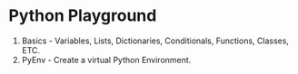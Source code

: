 # Python Playground

1. Basics - Variables, Lists, Dictionaries, Conditionals, Functions, Classes, ETC.
2. PyEnv - Create a virtual Python Environment.

